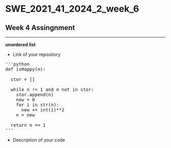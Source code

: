 # SWE_2021_41_2024_2_week_6

## Week 4 Assingnment 
---
__unordered list__
* Link of your repository
<pre>
'''python
def isHappy(n):

  stor = []

  while n != 1 and n not in stor:
    stor.append(n)
    new = 0
    for i in str(n):
      new += int(i)**2
    n = new

  return n == 1
'''
</pre>
* Description of your code
